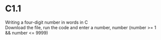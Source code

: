 # C1.1
Writing a four-digit number in words in C </br>
Download the file, run the code and enter a number, number (number >= 1 && number <= 9999)
